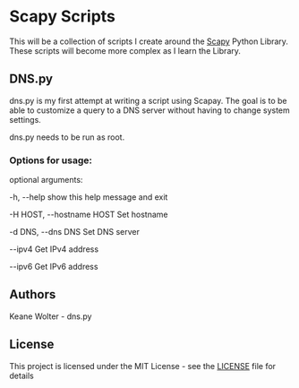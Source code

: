 # Scapy Scripts
This will be a collection of scripts I create around the [Scapy](https://scapy.net/) Python Library. These scripts will become more complex as I learn the Library.

## DNS.py
dns.py is my first attempt at writing a script using Scapay. The goal is to be able to customize a query to a DNS server without having to change system settings.

dns.py needs to be run as root.

### Options for usage:

optional arguments:

  -h, --help            show this help message and exit

  -H HOST, --hostname HOST Set hostname

  -d DNS, --dns DNS     Set DNS server

  --ipv4                Get IPv4 address

  --ipv6                Get IPv6 address

## Authors
Keane Wolter - dns.py

## License
This project is licensed under the MIT License - see the [LICENSE](LICENSE) file for details
